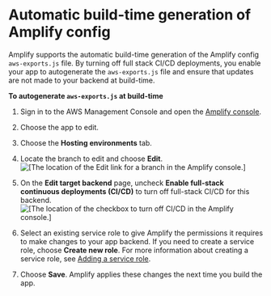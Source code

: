 # Automatic build\-time generation of Amplify config<a name="amplify-config-autogeneration"></a>

Amplify supports the automatic build\-time generation of the Amplify config `aws-exports.js` file\. By turning off full stack CI/CD deployments, you enable your app to autogenerate the `aws-exports.js` file and ensure that updates are not made to your backend at build\-time\.

**To autogenerate `aws-exports.js` at build\-time**

1. Sign in to the AWS Management Console and open the [Amplify console](https://console.aws.amazon.com/amplify/)\.

1. Choose the app to edit\.

1. Choose the **Hosting environments** tab\.

1. Locate the branch to edit and choose **Edit**\.  
![\[The location of the Edit link for a branch in the Amplify console.\]](http://docs.aws.amazon.com/amplify/latest/userguide/images/amplify_edit_backend_alternate.png)

1. On the **Edit target backend** page, uncheck **Enable full\-stack continuous deployments \(CI/CD\)** to turn off full\-stack CI/CD for this backend\.  
![\[The location of the checkbox to turn off CI/CD in the Amplify console.\]](http://docs.aws.amazon.com/amplify/latest/userguide/images/amplify_turnoff_CICD.png)

1. Select an existing service role to give Amplify the permissions it requires to make changes to your app backend\. If you need to create a service role, choose **Create new role**\. For more information about creating a service role, see [Adding a service role](how-to-service-role-amplify-console.md)\.

1. Choose **Save**\. Amplify applies these changes the next time you build the app\.